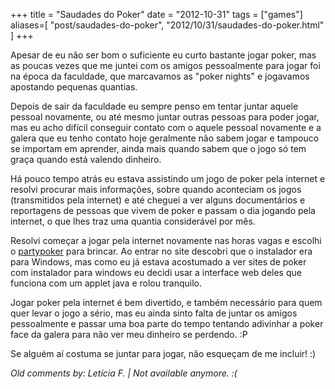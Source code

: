 +++
title = "Saudades do Poker"
date = "2012-10-31"
tags = ["games"]
aliases=[
  "post/saudades-do-poker",
  "2012/10/31/saudades-do-poker.html"
]
+++

Apesar de eu não ser bom o suficiente eu curto bastante jogar poker, mas as
poucas vezes que me juntei com os amigos pessoalmente para jogar foi na época
da faculdade, que marcavamos as "poker nights" e jogavamos apostando pequenas
quantias.

Depois de sair da faculdade eu sempre penso em tentar juntar aquele
pessoal novamente, ou até mesmo juntar outras pessoas para poder jogar,
mas eu acho difícil conseguir contato com o aquele pessoal novamente e a galera
que eu tenho contato hoje geralmente não sabem jogar e tampouco se importam em
aprender, ainda mais quando sabem que o jogo só tem graça quando está valendo
dinheiro.

Há pouco tempo atrás eu estava assistindo um jogo de poker pela internet e
resolvi procurar mais informações, sobre quando aconteciam os jogos
(transmitidos pela internet) e até cheguei a ver alguns documentários e
reportagens de pessoas que vivem de poker e passam o dia jogando pela internet,
o que lhes traz uma quantia considerável por mês.

Resolvi começar a jogar pela internet novamente nas horas vagas e escolhi o
[partypoker](http://pt.partypoker.com/) para brincar. Ao entrar no site descobri
que o instalador era para Windows, mas como eu já estava acostumado a ver sites
de poker com instalador para windows eu decidi usar a interface web deles que
funciona com um applet java e rolou tranquilo.

Jogar poker pela internet é bem divertido, e também necessário para quem quer levar
o jogo a sério, mas eu ainda sinto falta de juntar os amigos pessoalmente e passar
uma boa parte do tempo tentando adivinhar a poker face da galera para não ver meu
dinheiro se perdendo. :P

Se alguém aí costuma se juntar para jogar, não esqueçam de me incluir! :)



_Old comments by: Letícia F. | Not available anymore. :(_
